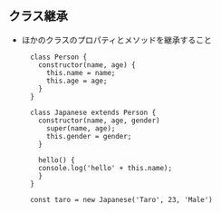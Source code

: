 ## クラス継承

- ほかのクラスのプロパティとメソッドを継承すること

        class Person {
          constructor(name, age) {
            this.name = name;
            this.age = age;  
          }
        }
      
        class Japanese extends Person {
          constructor(name, age, gender)
            super(name, age);
            this.gender = gender; 
          }
        
          hello() {
          console.log('hello' + this.name);
          }
        }
        
        const taro = new Japanese('Taro', 23, 'Male')
